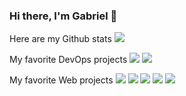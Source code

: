 ### Hi there, I'm Gabriel 👋

Here are my Github stats
![](https://github-readme-stats.vercel.app/api?username=gforien&show_icons=true&count_private=true&include_all_commits=true)

My favorite DevOps projects
![](https://github-readme-stats.vercel.app/api/pin?username=gforien&repo=azure-dockeragent)
![](https://github-readme-stats.vercel.app/api/pin?username=gforien&repo=azure-cicd-pipeline)

My favorite Web projects
![](https://github-readme-stats.vercel.app/api/pin?username=gforien&repo=inshape)
![](https://github-readme-stats.vercel.app/api/pin?username=gforien&repo=flightbeat)
![](https://github-readme-stats.vercel.app/api/pin?username=bluebox-insa&repo=bluebox)
![](https://github-readme-stats.vercel.app/api/pin?username=bluebox-insa&repo=bluebox-android-app)
![](https://github-readme-stats.vercel.app/api/pin?username=spotify-hero&repo=spotify-hero)


<!--
**gforien/gforien** is a ✨ _special_ ✨ repository because its `README.md` (this file) appears on your GitHub profile.

Here are some ideas to get you started:

- 🔭 I’m currently working on ...
- 🌱 I’m currently learning ...
- 👯 I’m looking to collaborate on ...
- 🤔 I’m looking for help with ...
- 💬 Ask me about ...
- 📫 How to reach me: ...
- 😄 Pronouns: ...
- ⚡ Fun fact: ...
-->
